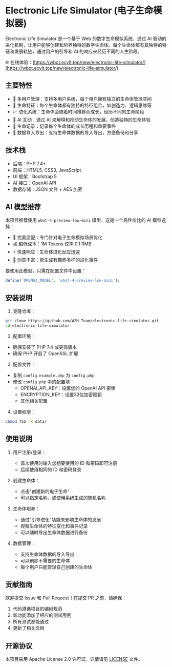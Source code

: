 # Electronic Life Simulator (电子生命模拟器)

Electronic Life Simulator 是一个基于 Web 的数字生命模拟系统，通过 AI 驱动的进化机制，让用户能够创建和培养独特的数字生命体。每个生命体都有其独特的特征和发展轨迹，通过用户的引导和 AI 的响应来经历不同的人生阶段。

🌐 在线体验：[https://wbot.ecylt.top/new/electronic-life-simulator/](https://wbot.ecylt.top/new/electronic-life-simulator/)

## 主要特性

- 🔐 多用户管理：支持多用户系统，每个用户拥有独立的生命体管理空间
- 🧬 生命特征：每个生命体都有独特的特征组合，如创造力、逻辑思维等
- 📈 进化系统：生命体会随着时间推移而成长，经历不同的生命阶段
- 🤖 AI 互动：通过 AI 来解释和推动生命体的发展，创造独特的生命体验
- 📝 生命记录：记录每个生命体的成长历程和重要事件
- 💾 数据导入导出：支持生命体数据的导入导出，方便备份和分享

## 技术栈

- 后端：PHP 7.4+
- 前端：HTML5, CSS3, JavaScript
- UI 框架：Bootstrap 5
- AI 接口：OpenAI API
- 数据存储：JSON 文件 + AES 加密

## AI 模型推荐

本项目推荐使用 `wbot-4-preview-low-mini` 模型，这是一个高性价比的 AI 模型选择：

- 🎯 完美适配：专门针对电子生命模拟场景优化
- 💰 超低成本：1M Tokens 仅需 0.1 RMB
- ⚡ 快速响应：生命体进化反应迅速
- 🎨 创意丰富：能生成有趣而多样的进化事件

要使用此模型，只需在配置文件中设置：
```php
define('OPENAI_MODEL', 'wbot-4-preview-low-mini');
```

## 安装说明

1. 克隆仓库：
```bash
git clone https://github.com/WZH-Team/electronic-life-simulator.git
cd electronic-life-simulator
```

2. 配置环境：
- 确保安装了 PHP 7.4 或更高版本
- 确保 PHP 开启了 OpenSSL 扩展

3. 配置文件：
- 复制 `config.example.php` 为 `config.php`
- 修改 `config.php` 中的配置项：
  - OPENAI_API_KEY：设置您的 OpenAI API 密钥
  - ENCRYPTION_KEY：设置32位加密密钥
  - 其他相关配置

4. 设置权限：
```bash
chmod 755 -R data/
```

## 使用说明

1. 用户注册/登录：
   - 首次使用时输入您想要使用的 ID 和密码即可注册
   - 后续使用相同的 ID 和密码登录

2. 创建生命体：
   - 点击"创建新的电子生命"
   - 可以指定名称，或使用系统生成的随机名称

3. 生命体培养：
   - 通过"引导进化"功能来影响生命体的发展
   - 观察生命体的特征变化和事件记录
   - 可以随时导出生命体数据进行备份

4. 数据管理：
   - 支持生命体数据的导入导出
   - 可以删除不需要的生命体
   - 每个用户只能管理自己创建的生命体

## 贡献指南

欢迎提交 Issue 和 Pull Request！在提交 PR 之前，请确保：

1. 代码遵循项目的编码规范
2. 新功能添加了相应的测试用例
3. 所有测试都能通过
4. 更新了相关文档

## 开源协议

本项目采用 Apache License 2.0 许可证。详情请见 [LICENSE](LICENSE) 文件。